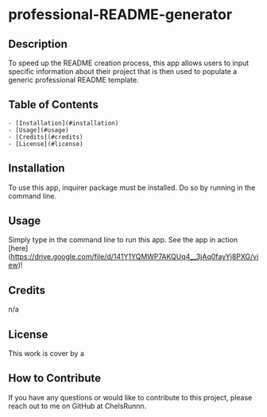 # professional-README-generator

  ## Description 
  To speed up the README creation process, this app allows users to input specific information about their project that is then used to populate a generic professional README template. 
  

  ## Table of Contents
    - [Installation](#installation)
    - [Usage](#usage)
    - [Credits](#credits)
    - [License](#license)
  

  ## Installation 
  To use this app, inquirer package must be installed. Do so by running <npm i inquirer> in the command line.


  ## Usage 
 Simply type <node index.js> in the command line to run this app.
 See the app in action [here] (https://drive.google.com/file/d/141Y1YQMWP7AKQUq4__3jAq0fayYj8PXG/view)!


  ## Credits
  n/a
  

  ## License 
  This work is cover by a 


  ## How to Contribute
  If you have any questions or would like to contribute to this project, please reach out to me on GitHub at ChelsRunnn.
